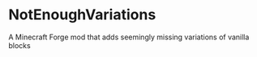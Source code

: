 # NotEnoughVariations
A Minecraft Forge mod that adds seemingly missing variations of vanilla blocks

